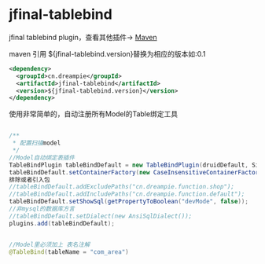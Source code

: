 jfinal-tablebind
============

jfinal  tablebind plugin，查看其他插件-> [Maven](http://search.maven.org/#search%7Cga%7C1%7Ccn.dreampie)

maven 引用  ${jfinal-tablebind.version}替换为相应的版本如:0.1

```xml
<dependency>
  <groupId>cn.dreampie</groupId>
  <artifactId>jfinal-tablebind</artifactId>
  <version>${jfinal-tablebind.version}</version>
</dependency>
```

使用非常简单的，自动注册所有Model的Table绑定工具

```java

/**
 * 配置扫描model
 */
//Model自动绑定表插件
TableBindPlugin tableBindDefault = new TableBindPlugin(druidDefault, SimpleNameStyles.LOWER);
tableBindDefault.setContainerFactory(new CaseInsensitiveContainerFactory(true)); //忽略字段大小写
排除或者引入包
//tableBindDefault.addExcludePaths("cn.dreampie.function.shop");
//tableBindDefault.addIncludePaths("cn.dreampie.function.default");
tableBindDefault.setShowSql(getPropertyToBoolean("devMode", false));
//非mysql的数据库方言
//tableBindDefault.setDialect(new AnsiSqlDialect());
plugins.add(tableBindDefault);


//Model里必须加上 表名注解
@TableBind(tableName = "com_area")
```

